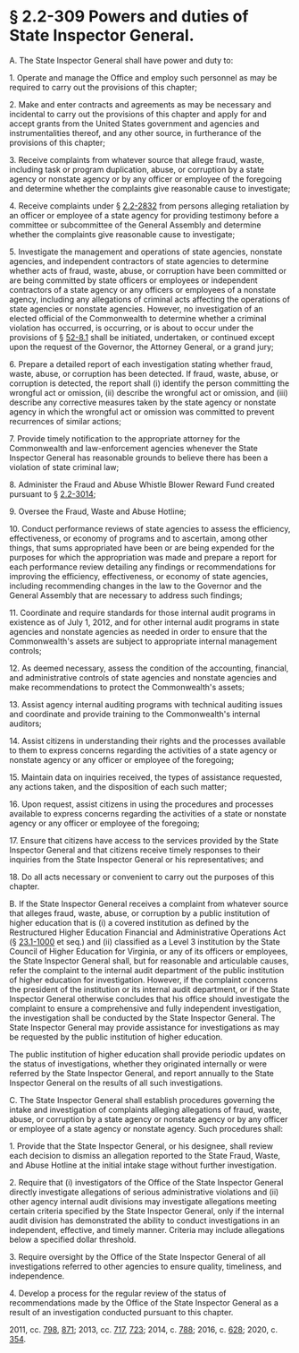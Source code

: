 # § 2.2-309 Powers and duties of State Inspector General.

<p>A. The State Inspector General shall have power and duty to:</p><p>1. Operate and manage the Office and employ such personnel as may be required to carry out the provisions of this chapter;</p><p>2. Make and enter contracts and agreements as may be necessary and incidental to carry out the provisions of this chapter and apply for and accept grants from the United States government and agencies and instrumentalities thereof, and any other source, in furtherance of the provisions of this chapter;</p><p>3. Receive complaints from whatever source that allege fraud, waste, including task or program duplication, abuse, or corruption by a state agency or nonstate agency or by any officer or employee of the foregoing and determine whether the complaints give reasonable cause to investigate;</p><p>4. Receive complaints under § <a href='/vacode/2.2-2832/'>2.2-2832</a> from persons alleging retaliation by an officer or employee of a state agency for providing testimony before a committee or subcommittee of the General Assembly and determine whether the complaints give reasonable cause to investigate;</p><p>5. Investigate the management and operations of state agencies, nonstate agencies, and independent contractors of state agencies to determine whether acts of fraud, waste, abuse, or corruption have been committed or are being committed by state officers or employees or independent contractors of a state agency or any officers or employees of a nonstate agency, including any allegations of criminal acts affecting the operations of state agencies or nonstate agencies. However, no investigation of an elected official of the Commonwealth to determine whether a criminal violation has occurred, is occurring, or is about to occur under the provisions of § <a href='/vacode/52-8.1/'>52-8.1</a> shall be initiated, undertaken, or continued except upon the request of the Governor, the Attorney General, or a grand jury;</p><p>6. Prepare a detailed report of each investigation stating whether fraud, waste, abuse, or corruption has been detected. If fraud, waste, abuse, or corruption is detected, the report shall (i) identify the person committing the wrongful act or omission, (ii) describe the wrongful act or omission, and (iii) describe any corrective measures taken by the state agency or nonstate agency in which the wrongful act or omission was committed to prevent recurrences of similar actions;</p><p>7. Provide timely notification to the appropriate attorney for the Commonwealth and law-enforcement agencies whenever the State Inspector General has reasonable grounds to believe there has been a violation of state criminal law;</p><p>8. Administer the Fraud and Abuse Whistle Blower Reward Fund created pursuant to § <a href='/vacode/2.2-3014/'>2.2-3014</a>;</p><p>9. Oversee the Fraud, Waste and Abuse Hotline;</p><p>10. Conduct performance reviews of state agencies to assess the efficiency, effectiveness, or economy of programs and to ascertain, among other things, that sums appropriated have been or are being expended for the purposes for which the appropriation was made and prepare a report for each performance review detailing any findings or recommendations for improving the efficiency, effectiveness, or economy of state agencies, including recommending changes in the law to the Governor and the General Assembly that are necessary to address such findings;</p><p>11. Coordinate and require standards for those internal audit programs in existence as of July 1, 2012, and for other internal audit programs in state agencies and nonstate agencies as needed in order to ensure that the Commonwealth's assets are subject to appropriate internal management controls;</p><p>12. As deemed necessary, assess the condition of the accounting, financial, and administrative controls of state agencies and nonstate agencies and make recommendations to protect the Commonwealth's assets;</p><p>13. Assist agency internal auditing programs with technical auditing issues and coordinate and provide training to the Commonwealth's internal auditors;</p><p>14. Assist citizens in understanding their rights and the processes available to them to express concerns regarding the activities of a state agency or nonstate agency or any officer or employee of the foregoing;</p><p>15. Maintain data on inquiries received, the types of assistance requested, any actions taken, and the disposition of each such matter;</p><p>16. Upon request, assist citizens in using the procedures and processes available to express concerns regarding the activities of a state or nonstate agency or any officer or employee of the foregoing;</p><p>17. Ensure that citizens have access to the services provided by the State Inspector General and that citizens receive timely responses to their inquiries from the State Inspector General or his representatives; and</p><p>18. Do all acts necessary or convenient to carry out the purposes of this chapter.</p><p>B. If the State Inspector General receives a complaint from whatever source that alleges fraud, waste, abuse, or corruption by a public institution of higher education that is (i) a covered institution as defined by the Restructured Higher Education Financial and Administrative Operations Act (§ <a href='/vacode/23.1-1000/'>23.1-1000</a> et seq.) and (ii) classified as a Level 3 institution by the State Council of Higher Education for Virginia, or any of its officers or employees, the State Inspector General shall, but for reasonable and articulable causes, refer the complaint to the internal audit department of the public institution of higher education for investigation. However, if the complaint concerns the president of the institution or its internal audit department, or if the State Inspector General otherwise concludes that his office should investigate the complaint to ensure a comprehensive and fully independent investigation, the investigation shall be conducted by the State Inspector General. The State Inspector General may provide assistance for investigations as may be requested by the public institution of higher education.</p><p>The public institution of higher education shall provide periodic updates on the status of investigations, whether they originated internally or were referred by the State Inspector General, and report annually to the State Inspector General on the results of all such investigations.</p><p>C. The State Inspector General shall establish procedures governing the intake and investigation of complaints alleging allegations of fraud, waste, abuse, or corruption by a state agency or nonstate agency or by any officer or employee of a state agency or nonstate agency. Such procedures shall:</p><p>1. Provide that the State Inspector General, or his designee, shall review each decision to dismiss an allegation reported to the State Fraud, Waste, and Abuse Hotline at the initial intake stage without further investigation.</p><p>2. Require that (i) investigators of the Office of the State Inspector General directly investigate allegations of serious administrative violations and (ii) other agency internal audit divisions may investigate allegations meeting certain criteria specified by the State Inspector General, only if the internal audit division has demonstrated the ability to conduct investigations in an independent, effective, and timely manner. Criteria may include allegations below a specified dollar threshold.</p><p>3. Require oversight by the Office of the State Inspector General of all investigations referred to other agencies to ensure quality, timeliness, and independence.</p><p>4. Develop a process for the regular review of the status of recommendations made by the Office of the State Inspector General as a result of an investigation conducted pursuant to this chapter.</p><p>2011, cc. <a href='http://lis.virginia.gov/cgi-bin/legp604.exe?111+ful+CHAP0798'>798</a>, <a href='http://lis.virginia.gov/cgi-bin/legp604.exe?111+ful+CHAP0871'>871</a>; 2013, cc. <a href='http://lis.virginia.gov/cgi-bin/legp604.exe?131+ful+CHAP0717'>717</a>, <a href='http://lis.virginia.gov/cgi-bin/legp604.exe?131+ful+CHAP0723'>723</a>; 2014, c. <a href='http://lis.virginia.gov/cgi-bin/legp604.exe?141+ful+CHAP0788'>788</a>; 2016, c. <a href='http://lis.virginia.gov/cgi-bin/legp604.exe?161+ful+CHAP0628'>628</a>; 2020, c. <a href='http://lis.virginia.gov/cgi-bin/legp604.exe?201+ful+CHAP0354'>354</a>.</p>